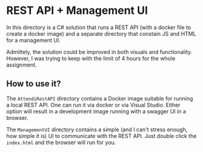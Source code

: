 # REST API + Management UI

In this directory is a C# solution that runs a REST API (with a docker file to
create a docker image) and a separate directory that constain JS and HTML for
a management UI.

Admittely, the solution could be improved in both visuals and functionality.
However, I was trying to keep with the limit of 4 hours for the whole assignment.

## How to use it?

The `AttendiRestAPI` directory contains a Docker image suitable for running a local
REST API. One can run it via docker or via Visual Studio. Either option will result
in a development image running with a swagger UI in a browser.

The `ManagementUI` directory contains a simple (and I can't stress enough, how simple
it is) UI to communicate with the REST API. Just double click the `index.html` and
the browser will run for you.